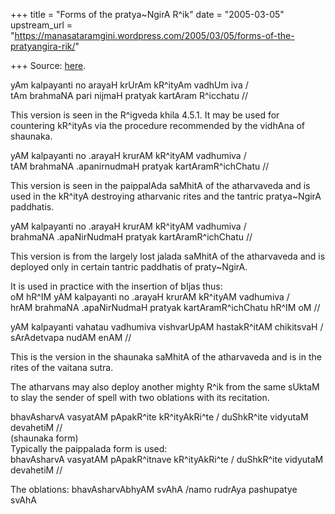 +++
title = "Forms of the pratya~NgirA R^ik"
date = "2005-03-05"
upstream_url = "https://manasataramgini.wordpress.com/2005/03/05/forms-of-the-pratyangira-rik/"

+++
Source: [here](https://manasataramgini.wordpress.com/2005/03/05/forms-of-the-pratyangira-rik/).

yAm kalpayanti no arayaH krUrAm kR^ityAm vadhUm iva /  
tAm brahmaNA pari nijmaH pratyak kartAram R^icchatu //  
  
This version is seen in the R^igveda khila 4.5.1. It may be used for countering kR^ityAs via the procedure recommended by the vidhAna of shaunaka.

yAM kalpayanti no .arayaH krurAM kR^ityAM vadhumiva /  
tAM brahmaNA .apanirnudmaH pratyak kartAramR^ichChatu //

This version is seen in the paippalAda saMhitA of the atharvaveda and is used in the kR^ityA destroying atharvanic rites and the tantric pratya\~NgirA paddhatis.

yAM kalpayanti no .arayaH krurAM kR^ityAM vadhumiva /  
brahmaNA .apaNirNudmaH pratyak kartAramR^ichChatu //

This version is from the largely lost jalada saMhitA of the atharvaveda and is deployed only in certain tantric paddhatis of praty\~NgirA.

It is used in practice with the insertion of bIjas thus:  
oM hR^IM yAM kalpayanti no .arayaH krurAM kR^ityAM vadhumiva /  
hrAM brahmaNA .apaNirNudmaH pratyak kartAramR^ichChatu hR^IM oM //

yAM kalpayanti vahatau vadhumiva vishvarUpAM hastakR^itAM chikitsvaH /  
sArAdetvapa nudAM enAM //

This is the version in the shaunaka saMhitA of the atharvaveda and is in the rites of the vaitana sutra.

The atharvans may also deploy another mighty R^ik from the same sUktaM to slay the sender of spell with two oblations with its recitation.

bhavAsharvA vasyatAM pApakR^ite kR^ityAkRi^te / duShkR^ite vidyutaM devahetiM //  
(shaunaka form)  
Typically the paippalada form is used:  
bhavAsharvA vasyatAM pApakR^itnave kR^ityAkRi^te / duShkR^ite vidyutaM devahetiM //

The oblations: bhavAsharvAbhyAM svAhA /namo rudrAya pashupatye svAhA

